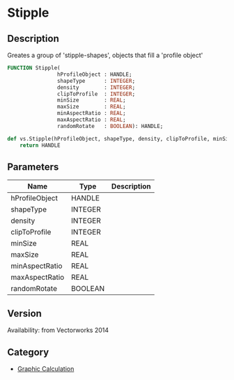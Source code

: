 # Stipple

## Description
Greates a group of 'stipple-shapes', objects that fill a 'profile object'

```pascal
FUNCTION Stipple(
				hProfileObject : HANDLE;
				shapeType      : INTEGER;
				density        : INTEGER;
				clipToProfile  : INTEGER;
				minSize        : REAL;
				maxSize        : REAL;
				minAspectRatio : REAL;
				maxAspectRatio : REAL;
				randomRotate   : BOOLEAN): HANDLE;
```

```python
def vs.Stipple(hProfileObject, shapeType, density, clipToProfile, minSize, maxSize, minAspectRatio, maxAspectRatio, randomRotate):
    return HANDLE
```

## Parameters
|Name|Type|Description|
|---|---|---|
|hProfileObject|HANDLE|   |
|shapeType|INTEGER|   |
|density|INTEGER|   |
|clipToProfile|INTEGER|   |
|minSize|REAL|   |
|maxSize|REAL|   |
|minAspectRatio|REAL|   |
|maxAspectRatio|REAL|   |
|randomRotate|BOOLEAN|   |

## Version
Availability: from Vectorworks 2014

## Category
* [Graphic Calculation](../Categories/Graphic%20Calculation.md)
